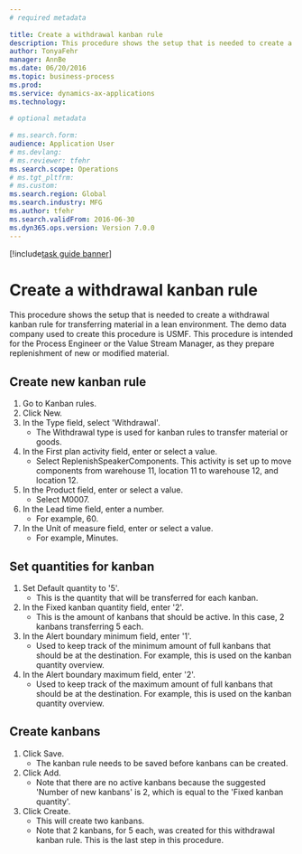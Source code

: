 ```yaml
--- 
# required metadata 
 
title: Create a withdrawal kanban rule
description: This procedure shows the setup that is needed to create a withdrawal kanban rule for transferring material in a lean environment. 
author: TonyaFehr 
manager: AnnBe 
ms.date: 06/20/2016
ms.topic: business-process 
ms.prod:  
ms.service: dynamics-ax-applications 
ms.technology:  
 
# optional metadata 
 
# ms.search.form:   
audience: Application User 
# ms.devlang:  
# ms.reviewer: tfehr 
ms.search.scope: Operations 
# ms.tgt_pltfrm:  
# ms.custom:  
ms.search.region: Global
ms.search.industry: MFG
ms.author: tfehr 
ms.search.validFrom: 2016-06-30 
ms.dyn365.ops.version: Version 7.0.0 
---
```


[!include[task guide banner](../../includes/task-guide-banner.md)]

# Create a withdrawal kanban rule

This procedure shows the setup that is needed to create a withdrawal kanban rule for transferring material in a lean environment. The demo data company used to create this procedure is USMF. This procedure is intended for the Process Engineer or the Value Stream Manager, as they prepare replenishment of new or modified material.


## Create new kanban rule
1. Go to Kanban rules.
2. Click New.
3. In the Type field, select 'Withdrawal'.
    * The Withdrawal type is used for kanban rules to transfer material or goods.  
4. In the First plan activity field, enter or select a value.
    * Select ReplenishSpeakerComponents.   This activity is set up to move components from warehouse 11, location 11 to warehouse 12, and location 12.  
5. In the Product field, enter or select a value.
    * Select M0007.  
6. In the Lead time field, enter a number.
    * For example, 60.  
7. In the Unit of measure field, enter or select a value.
    * For example, Minutes.  

## Set quantities for kanban
1. Set Default quantity to '5'.
    * This is the quantity that will be transferred for each kanban.  
2. In the Fixed kanban quantity field, enter '2'.
    * This is the amount of kanbans that should be active. In this case, 2 kanbans transferring 5 each.  
3. In the Alert boundary minimum field, enter '1'.
    * Used to keep track of the minimum amount of full kanbans that should be at the destination. For example, this is used on the kanban quantity overview.  
4. In the Alert boundary maximum field, enter '2'.
    * Used to keep track of the maximum amount of full kanbans that should be at the destination. For example, this is used on the kanban quantity overview.  

## Create kanbans
1. Click Save.
    * The kanban rule needs to be saved before kanbans can be created.  
2. Click Add.
    * Note that there are no active kanbans because the suggested 'Number of new kanbans' is 2, which is equal to the 'Fixed kanban quantity'.  
3. Click Create.
    * This will create two kanbans.  
    * Note that 2 kanbans, for 5 each, was created for this withdrawal kanban rule.  This is the last step in this procedure.  

